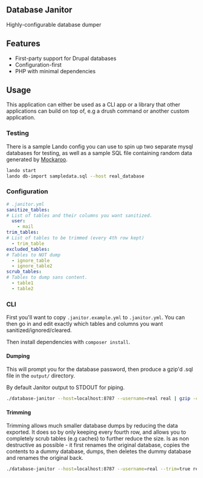Database Janitor
---

Highly-configurable database dumper

## Features

 - First-party support for Drupal databases
 - Configuration-first
 - PHP with minimal dependencies

## Usage

This application can either be used as a CLI app or a library that other applications can build on top of, e.g a drush
command or another custom application.

### Testing

There is a sample Lando config you can use to spin up two separate mysql databases for testing, as well as a sample SQL
file containing random data generated by [Mockaroo](https://mockaroo.com/).

```bash
lando start
lando db-import sampledata.sql --host real_database
```

### Configuration

```yaml
# .janitor.yml
sanitize_tables:
# List of tables and their columns you want sanitized.
  user:
    - mail
trim_tables:
# List of tables to be trimmed (every 4th row kept)
  - trim_table
excluded_tables:
# Tables to NOT dump
  - ignore_table
  - ignore_table2
scrub_tables:
# Tables to dump sans content.
  - table1
  - table2
```

### CLI

First you'll want to copy `.janitor.example.yml` to `.janitor.yml`. You can then go in and edit exactly which tables and
columns you want sanitized/ignored/cleared.

Then install dependencies with `composer install`.

#### Dumping

This will prompt you for the database password, then produce a gzip'd .sql file in the `output/` directory.

By default Janitor output to STDOUT for piping.

```bash
./database-janitor --host=localhost:8787 --username=real real | gzip -c > output/real_test.sql.gz
```

#### Trimming

Trimming allows much smaller database dumps by reducing the data exported. It does so by only keeping every fourth row,
and allows you to completely scrub tables (e.g caches) to further reduce the size. Is as non destructive as possible - it first renames the original database, copies the contents to a dummy database, dumps, then deletes the dummy database and renames the original back.

```bash
./database-janitor --host=localhost:8787 --username=real --trim=true real | gzip -c > output/real_test.sql.gz
```
